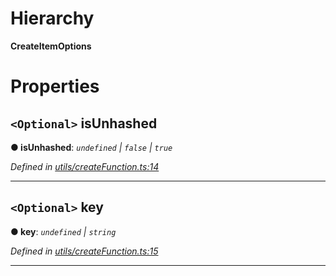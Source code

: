 

# Hierarchy

**CreateItemOptions**

# Properties

<a id="isunhashed"></a>

## `<Optional>` isUnhashed

**● isUnhashed**: *`undefined` | `false` | `true`*

*Defined in [utils/createFunction.ts:14](https://github.com/polkadot-js/api/blob/1f401d6/packages/type-storage/src/utils/createFunction.ts#L14)*

___
<a id="key"></a>

## `<Optional>` key

**● key**: *`undefined` | `string`*

*Defined in [utils/createFunction.ts:15](https://github.com/polkadot-js/api/blob/1f401d6/packages/type-storage/src/utils/createFunction.ts#L15)*

___

